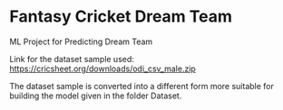 # Fantasy Cricket Dream Team
 ML Project for Predicting Dream Team
 
 Link for the dataset sample used:
 https://cricsheet.org/downloads/odi_csv_male.zip
 
 The dataset sample is converted into a different form more suitable for building the model given in the folder Dataset.
